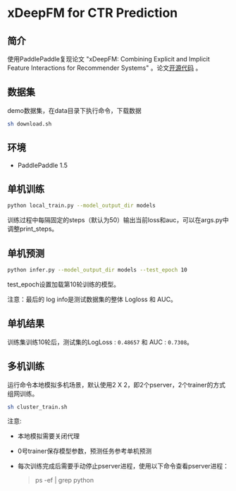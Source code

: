 
# xDeepFM for CTR Prediction

## 简介
使用PaddlePaddle复现论文 "xDeepFM: Combining Explicit and Implicit Feature Interactions for Recommender Systems" 。论文[开源代码](https://github.com/Leavingseason/xDeepFM) 。

## 数据集

demo数据集，在data目录下执行命令，下载数据
```bash
sh download.sh
```

## 环境
- PaddlePaddle 1.5

## 单机训练
```bash
python local_train.py --model_output_dir models
```
训练过程中每隔固定的steps（默认为50）输出当前loss和auc，可以在args.py中调整print_steps。

## 单机预测

```bash
python infer.py --model_output_dir models --test_epoch 10
```
test_epoch设置加载第10轮训练的模型。

注意：最后的 log info是测试数据集的整体 Logloss 和 AUC。

## 单机结果
训练集训练10轮后，测试集的LogLoss : `0.48657` 和 AUC : `0.7308`。

## 多机训练
运行命令本地模拟多机场景，默认使用2 X 2，即2个pserver，2个trainer的方式组网训练。
```bash
sh cluster_train.sh
```
注意: 

- 本地模拟需要关闭代理

- 0号trainer保存模型参数，预测任务参考单机预测

- 每次训练完成后需要手动停止pserver进程，使用以下命令查看pserver进程：
  >ps -ef | grep python
